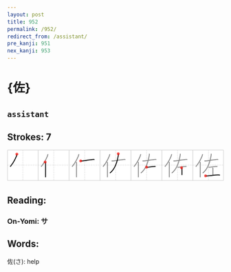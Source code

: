 ```yaml
---
layout: post
title: 952
permalink: /952/
redirect_from: /assistant/
pre_kanji: 951
nex_kanji: 953
---
```


# {佐}

## `assistant`

## Strokes: 7

<div class="stroke"><img src="../images/E4BD90.png" /></div>

## Reading:

### On-Yomi: サ

## Words:

佐(さ): help
